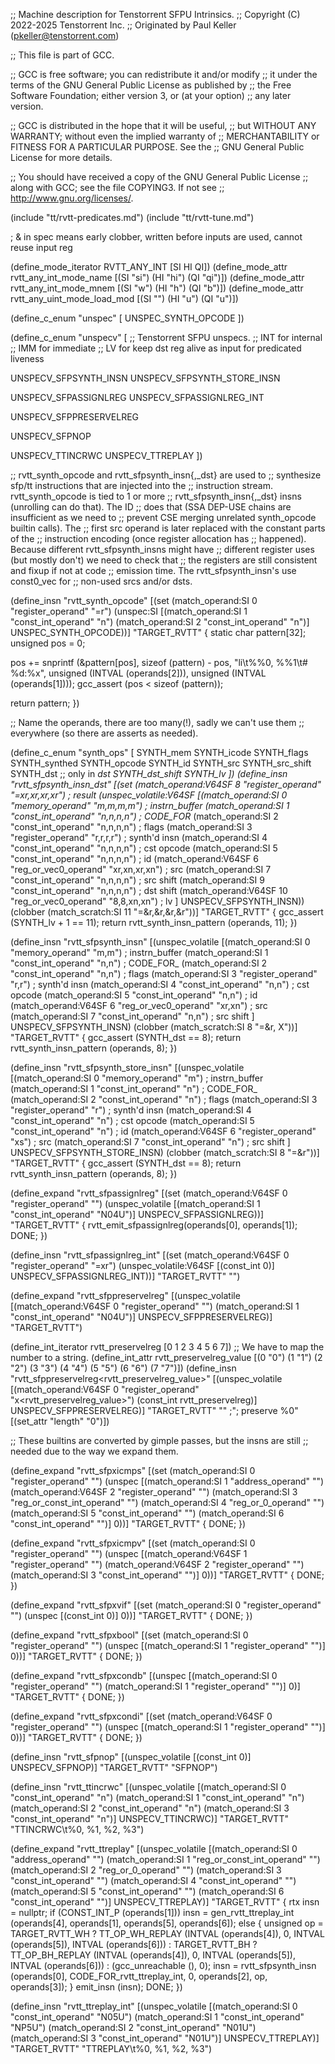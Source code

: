 ;; Machine description for Tenstorrent SFPU Intrinsics.
;; Copyright (C) 2022-2025 Tenstorrent Inc.
;; Originated by Paul Keller (pkeller@tenstorrent.com)

;; This file is part of GCC.

;; GCC is free software; you can redistribute it and/or modify
;; it under the terms of the GNU General Public License as published by
;; the Free Software Foundation; either version 3, or (at your option)
;; any later version.

;; GCC is distributed in the hope that it will be useful,
;; but WITHOUT ANY WARRANTY; without even the implied warranty of
;; MERCHANTABILITY or FITNESS FOR A PARTICULAR PURPOSE.  See the
;; GNU General Public License for more details.

;; You should have received a copy of the GNU General Public License
;; along with GCC; see the file COPYING3.  If not see
;; <http://www.gnu.org/licenses/>.

(include "tt/rvtt-predicates.md")
(include "tt/rvtt-tune.md")

; & in spec means early clobber, written before inputs are used, cannot reuse input reg

(define_mode_iterator RVTT_ANY_INT [SI HI QI])
(define_mode_attr rvtt_any_int_mode_name [(SI "si") (HI "hi") (QI "qi")])
(define_mode_attr rvtt_any_int_mode_mnem [(SI "w") (HI "h") (QI "b")])
(define_mode_attr rvtt_any_uint_mode_load_mod [(SI "") (HI "u") (QI "u")])

(define_c_enum "unspec" [
  UNSPEC_SYNTH_OPCODE
])

(define_c_enum "unspecv" [
  ;; Tenstorrent SFPU unspecs.
  ;; INT for internal
  ;; IMM for immediate
  ;; LV for keep dst reg alive as input for predicated liveness

  UNSPECV_SFPSYNTH_INSN
  UNSPECV_SFPSYNTH_STORE_INSN

  UNSPECV_SFPASSIGNLREG
  UNSPECV_SFPASSIGNLREG_INT

  UNSPECV_SFPPRESERVELREG

  UNSPECV_SFPNOP

  UNSPECV_TTINCRWC
  UNSPECV_TTREPLAY
])

;; rvtt_synth_opcode and rvtt_sfpsynth_insn{,_dst} are used to
;; synthesize sfp/tt instructions that are injected into the
;; instruction stream.  rvtt_synth_opcode is tied to 1 or more
;; rvtt_sfpsynth_insn{,_dst} insns (unrolling can do that). The ID
;; does that (SSA DEP-USE chains are insufficient as we need to
;; prevent CSE merging unrelated synth_opcode builtin calls). The
;; first src operand is later replaced with the constant parts of the
;; instruction encoding (once register allocation has
;; happened). Because different rvtt_sfpsynth_insns might have
;; different register uses (but mostly don't) we need to check that
;; the registers are still consistent and fixup if not at code
;; emission time.  The rvtt_sfpsynth_insn's use const0_vec for
;; non-used srcs and/or dsts.

(define_insn "rvtt_synth_opcode"
  [(set (match_operand:SI 0 "register_operand" "=r")
         (unspec:SI [(match_operand:SI   1 "const_int_operand" "n")
	             (match_operand:SI   2 "const_int_operand" "n")] UNSPEC_SYNTH_OPCODE))]
  "TARGET_RVTT"
{
  static char pattern[32];
  unsigned pos = 0;

  pos += snprintf (&pattern[pos], sizeof (pattern) - pos,
		   "li\t%%0, %%1\t# %d:%x", unsigned (INTVAL (operands[2])),
		   unsigned (INTVAL (operands[1])));
  gcc_assert (pos < sizeof (pattern));

  return pattern;
})

;; Name the operands, there are too many(!), sadly we can't use them
;; everywhere (so there are asserts as needed).

(define_c_enum "synth_ops" [
  SYNTH_mem
  SYNTH_icode
  SYNTH_flags
  SYNTH_synthed
  SYNTH_opcode
  SYNTH_id
  SYNTH_src
  SYNTH_src_shift
  SYNTH_dst ;; only in _dst
  SYNTH_dst_shift
  SYNTH_lv
  ])
(define_insn "rvtt_sfpsynth_insn_dst"
  [(set (match_operand:V64SF 8 "register_operand" "=xr,xr,xr,xr") ; result
        (unspec_volatile:V64SF [(match_operand:SI    0 "memory_operand"   "m,m,m,m") ; instrn_buffer
                                (match_operand:SI    1 "const_int_operand" "n,n,n,n") ; CODE_FOR_
                                (match_operand:SI    2 "const_int_operand" "n,n,n,n") ; flags
                                (match_operand:SI    3 "register_operand"  "r,r,r,r") ; synth'd insn
                                (match_operand:SI    4 "const_int_operand" "n,n,n,n") ; cst opcode
                                (match_operand:SI    5 "const_int_operand" "n,n,n,n") ; id
                                (match_operand:V64SF 6 "reg_or_vec0_operand" "xr,xn,xr,xn") ; src
                                (match_operand:SI    7 "const_int_operand" "n,n,n,n") ; src shift
                                (match_operand:SI    9 "const_int_operand" "n,n,n,n") ; dst shift
                                (match_operand:V64SF 10 "reg_or_vec0_operand" "8,8,xn,xn") ; lv
                               ] UNSPECV_SFPSYNTH_INSN))
   (clobber (match_scratch:SI 11 "=&r,&r,&r,&r"))]
  "TARGET_RVTT"
{
  gcc_assert (SYNTH_lv + 1 == 11);
  return rvtt_synth_insn_pattern (operands, 11);
})

(define_insn "rvtt_sfpsynth_insn"
  [(unspec_volatile [(match_operand:SI    0 "memory_operand"    "m,m") ; instrn_buffer
                     (match_operand:SI    1 "const_int_operand" "n,n") ; CODE_FOR_
                     (match_operand:SI    2 "const_int_operand" "n,n") ; flags
                     (match_operand:SI    3 "register_operand"  "r,r") ; synth'd insn
                     (match_operand:SI    4 "const_int_operand" "n,n") ; cst opcode
                     (match_operand:SI    5 "const_int_operand" "n,n") ; id
	             (match_operand:V64SF 6 "reg_or_vec0_operand" "xr,xn") ; src
                     (match_operand:SI    7 "const_int_operand" "n,n") ; src shift
                    ] UNSPECV_SFPSYNTH_INSN)
   (clobber (match_scratch:SI 8 "=&r, X"))]
  "TARGET_RVTT"
{
  gcc_assert (SYNTH_dst == 8);
  return rvtt_synth_insn_pattern (operands, 8);
})

(define_insn "rvtt_sfpsynth_store_insn"
  [(unspec_volatile [(match_operand:SI    0 "memory_operand"    "m") ; instrn_buffer
                     (match_operand:SI    1 "const_int_operand" "n") ; CODE_FOR_
                     (match_operand:SI    2 "const_int_operand" "n") ; flags
                     (match_operand:SI    3 "register_operand"  "r") ; synth'd insn
                     (match_operand:SI    4 "const_int_operand" "n") ; cst opcode
                     (match_operand:SI    5 "const_int_operand" "n") ; id
	             (match_operand:V64SF 6 "register_operand" "xs") ; src
                     (match_operand:SI    7 "const_int_operand" "n") ; src shift
                    ] UNSPECV_SFPSYNTH_STORE_INSN)
   (clobber (match_scratch:SI 8 "=&r"))]
  "TARGET_RVTT"
{
  gcc_assert (SYNTH_dst == 8);
  return rvtt_synth_insn_pattern (operands, 8);
})

(define_expand "rvtt_sfpassignlreg"
  [(set (match_operand:V64SF 0 "register_operand" "")
        (unspec_volatile [(match_operand:SI 1 "const_int_operand" "N04U")] UNSPECV_SFPASSIGNLREG))]
  "TARGET_RVTT"
{
  rvtt_emit_sfpassignlreg(operands[0], operands[1]);
  DONE;
})

(define_insn "rvtt_sfpassignlreg_int"
  [(set (match_operand:V64SF 0 "register_operand" "=xr")
        (unspec_volatile:V64SF [(const_int 0)] UNSPECV_SFPASSIGNLREG_INT))]
  "TARGET_RVTT"
  "")

(define_expand "rvtt_sfppreservelreg"
  [(unspec_volatile [(match_operand:V64SF 0 "register_operand"  "")
                     (match_operand:SI    1 "const_int_operand" "N04U")] UNSPECV_SFPPRESERVELREG)]
  "TARGET_RVTT")

(define_int_iterator rvtt_preservelreg [0 1 2 3 4 5 6 7])
;; We have to map the number to a string.
(define_int_attr rvtt_preservelreg_value
  [(0 "0") (1 "1") (2 "2") (3 "3") (4 "4") (5 "5") (6 "6") (7 "7")])
(define_insn "rvtt_sfppreservelreg<rvtt_preservelreg_value>"
  [(unspec_volatile [(match_operand:V64SF 0 "register_operand" "x<rvtt_preservelreg_value>")
                     (const_int rvtt_preservelreg)] UNSPECV_SFPPRESERVELREG)]
  "TARGET_RVTT"
  "" ;"; preserve %0"
  [(set_attr "length" "0")])

;; These builtins are converted by gimple passes, but the insns are still
;; needed due to the way we expand them.

(define_expand "rvtt_sfpxicmps"
  [(set (match_operand:SI 0 "register_operand" "")
        (unspec [(match_operand:SI    1 "address_operand"   "")
                 (match_operand:V64SF 2 "register_operand"  "")
                 (match_operand:SI    3 "reg_or_const_int_operand" "")
                 (match_operand:SI    4 "reg_or_0_operand" "")
                 (match_operand:SI    5 "const_int_operand" "")
                 (match_operand:SI    6 "const_int_operand" "")] 0))]
  "TARGET_RVTT"
{
  DONE;
})

(define_expand "rvtt_sfpxicmpv"
  [(set (match_operand:SI 0 "register_operand" "")
        (unspec [(match_operand:V64SF 1 "register_operand"  "")
                 (match_operand:V64SF 2 "register_operand"  "")
                 (match_operand:SI    3 "const_int_operand" "")] 0))]
  "TARGET_RVTT"
{
  DONE;
})

(define_expand "rvtt_sfpxvif"
  [(set (match_operand:SI 0 "register_operand" "")
        (unspec [(const_int 0)] 0))]
  "TARGET_RVTT"
{
  DONE;
})

(define_expand "rvtt_sfpxbool"
  [(set (match_operand:SI 0 "register_operand" "")
        (unspec [(match_operand:SI 1 "register_operand"  "")] 0))]
  "TARGET_RVTT"
{
  DONE;
})

(define_expand "rvtt_sfpxcondb"
  [(unspec [(match_operand:SI 0 "register_operand"  "")
            (match_operand:SI 1 "register_operand"  "")] 0)]
  "TARGET_RVTT"
{
  DONE;
})

(define_expand "rvtt_sfpxcondi"
  [(set (match_operand:V64SF 0 "register_operand" "")
        (unspec [(match_operand:SI 1 "register_operand"  "")] 0))]
  "TARGET_RVTT"
{
  DONE;
})

(define_insn "rvtt_sfpnop"
  [(unspec_volatile [(const_int 0)] UNSPECV_SFPNOP)]
  "TARGET_RVTT"
  "SFPNOP")

(define_insn "rvtt_ttincrwc"
  [(unspec_volatile [(match_operand:SI    0 "const_int_operand" "n")
                     (match_operand:SI    1 "const_int_operand" "n")
                     (match_operand:SI    2 "const_int_operand" "n")
                     (match_operand:SI    3 "const_int_operand" "n")] UNSPECV_TTINCRWC)]
  "TARGET_RVTT"
  "TTINCRWC\t%0, %1, %2, %3")

(define_expand "rvtt_ttreplay"
  [(unspec_volatile [(match_operand:SI    0 "address_operand"   "")
                     (match_operand:SI    1 "reg_or_const_int_operand"  "")
                     (match_operand:SI    2 "reg_or_0_operand"  "")
                     (match_operand:SI    3 "const_int_operand"  "")
                     (match_operand:SI    4 "const_int_operand"  "")
                     (match_operand:SI    5 "const_int_operand"  "")
                     (match_operand:SI    6 "const_int_operand"  "")] UNSPECV_TTREPLAY)]
  "TARGET_RVTT"
{
  rtx insn = nullptr;
  if (CONST_INT_P (operands[1]))
    insn = gen_rvtt_ttreplay_int (operands[4], operands[1], operands[5], operands[6]);
  else
    {
      unsigned op
          = TARGET_RVTT_WH ? TT_OP_WH_REPLAY (INTVAL (operands[4]), 0,
	    		     		      INTVAL (operands[5]), INTVAL (operands[6]))
          : TARGET_RVTT_BH ? TT_OP_BH_REPLAY (INTVAL (operands[4]), 0,
	    		     		      INTVAL (operands[5]), INTVAL (operands[6]))
	  : (gcc_unreachable (), 0);
      insn = rvtt_sfpsynth_insn (operands[0], CODE_FOR_rvtt_ttreplay_int,
      	     			 0, operands[2], op, operands[3]);
    }
  emit_insn (insn);
  DONE;
})

(define_insn "rvtt_ttreplay_int"
  [(unspec_volatile [(match_operand:SI    0 "const_int_operand"  "N05U")
                     (match_operand:SI    1 "const_int_operand"  "NP5U")
                     (match_operand:SI    2 "const_int_operand"  "N01U")
                     (match_operand:SI    3 "const_int_operand"  "N01U")] UNSPECV_TTREPLAY)]
  "TARGET_RVTT"
  "TTREPLAY\t%0, %1, %2, %3")
